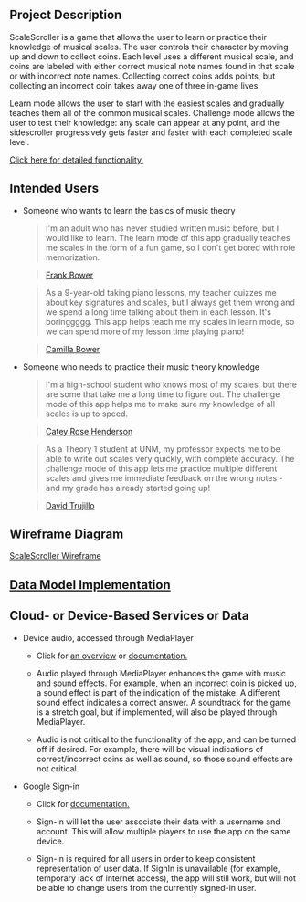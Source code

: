 ## Project Description

ScaleScroller is a game that allows the user to learn or practice their knowledge of musical scales. The user controls their character by moving up and down to collect coins. Each level uses a different musical scale, and coins are labeled with either correct musical note names found in that scale or with incorrect note names. Collecting correct coins adds points, but collecting an incorrect coin takes away one of three in-game lives.

Learn mode allows the user to start with the easiest scales and gradually teaches them all of the common musical scales. Challenge mode allows the user to test their knowledge: any scale can appear at any point, and the sidescroller progressively gets faster and faster with each completed scale level.

[Click here for detailed functionality.](functionality.md)

## Intended Users 

* Someone who wants to learn the basics of music theory

    > I'm an adult who has never studied written music before, but I would like to learn. The learn mode of this app gradually teaches me scales in the form of a fun game, so I don't get bored with rote memorization.

    > [Frank Bower](persona/persona1.md)

	> As a 9-year-old taking piano lessons, my teacher quizzes me about key signatures and scales, but I always get them wrong and we spend a long time talking about them in each lesson. It's boringgggg. This app helps teach me my scales in learn mode, so we can spend more of my lesson time playing piano!

    > [Camilla Bower](persona/persona2.md)

* Someone who needs to practice their music theory knowledge

	> I'm a high-school student who knows most of my scales, but there are some that take me a long time to figure out. The challenge mode of this app helps me to make sure my knowledge of all scales is up to speed.

    > [Catey Rose Henderson](persona/persona3.md)

	> As a Theory 1 student at UNM, my professor expects me to be able to write out scales very quickly, with complete accuracy. The challenge mode of this app lets me practice multiple different scales and gives me immediate feedback on the wrong notes - and my grade has already started going up!

    > [David Trujillo](persona/persona4.md)

## Wireframe Diagram

[ScaleScroller Wireframe](wireframe.md)


## [Data Model Implementation](datamodelimplementation.md)

   
## Cloud- or Device-Based Services or Data

* Device audio, accessed through MediaPlayer 

	* Click for [an overview](https://developer.android.com/guide/topics/media/mediaplayer) or [documentation.](https://developer.android.com/reference/android/media/MediaPlayer)

	* Audio played through MediaPlayer enhances the game with music and sound effects. For example, when an incorrect coin is picked up, a sound effect is part of the indication of the mistake. A different sound effect indicates a correct answer. A soundtrack for the game is a stretch goal, but if implemented, will also be played through MediaPlayer.

	* Audio is not critical to the functionality of the app, and can be turned off if desired. For example, there will be visual indications of correct/incorrect coins as well as sound, so those sound effects are not critical. 

* Google Sign-in 
	
	* Click for [documentation.](https://developers.google.com/identity/sign-in/android/start-integrating)

	* Sign-in will let the user associate their data with a username and account. This will allow multiple players to use the app on the same device. 
	
	* Sign-in is required for all users in order to keep consistent representation of user data. If SignIn is unavailable (for example, temporary lack of internet access), the app will still work, but will not be able to change users from the currently signed-in user.
